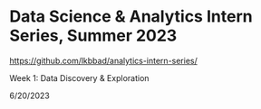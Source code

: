 # Data Science & Analytics Intern Series, Summer 2023

https://github.com/lkbbad/analytics-intern-series/

Week 1: Data Discovery & Exploration 

6/20/2023
